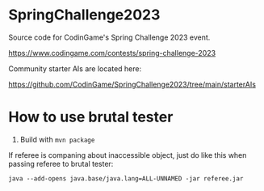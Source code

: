 # SpringChallenge2023

Source code for CodinGame's Spring Challenge 2023 event.

https://www.codingame.com/contests/spring-challenge-2023

Community starter AIs are located here:

https://github.com/CodinGame/SpringChallenge2023/tree/main/starterAIs

# How to use brutal tester

1. Build with `mvn package`

If referee is companing about inaccessible object, just do like this when passing referee to brutal tester:
```
java --add-opens java.base/java.lang=ALL-UNNAMED -jar referee.jar
```
